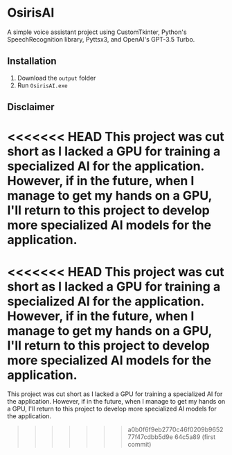 # OsirisAI
A simple voice assistant project using CustomTkinter, Python's SpeechRecognition library, Pyttsx3, and OpenAI's GPT-3.5 Turbo.

## Installation
1. Download the `output` folder
2. Run `OsirisAI.exe`

## Disclaimer
<<<<<<< HEAD
This project was cut short as I lacked a GPU for training a specialized AI for the application. However, if in the future, when I manage to get my hands on a GPU, I'll return to this project to develop more specialized AI models for the application.
=======
<<<<<<< HEAD
This project was cut short as I lacked a GPU for training a specialized AI for the application. However, if in the future, when I manage to get my hands on a GPU, I'll return to this project to develop more specialized AI models for the application.
=======
This project was cut short as I lacked a GPU for training a specialized AI for the application. However, if in the future, when I manage to get my hands on a GPU, I'll return to this project to develop more specialized AI models for the application.
>>>>>>> a0b0f6f9eb2770c46f0209b965277f47cdbb5d9e
>>>>>>> 64c5a89 (first commit)
